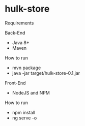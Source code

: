 # hulk-store

Requirements

Back-End
- Java 8+
- Maven

How to run
- mvn package
- java -jar target/hulk-store-0.1.jar

Front-End
- NodeJS and NPM

How to run
- npm install
- ng serve -o

